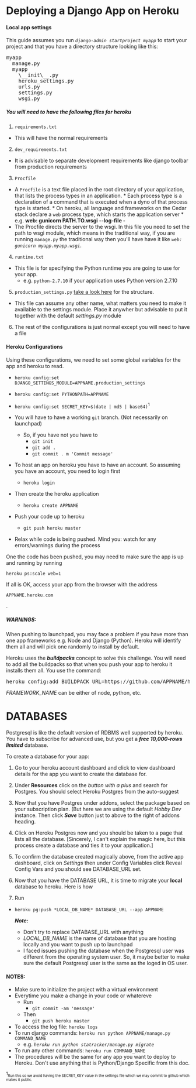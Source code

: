 Deploying a Django App on Heroku
=================

#### Local app settings
This guide assumes you run _`django-admin startproject myapp`_ to start your project and that you have a directory structure looking like this:
<pre>
myapp
  manage.py
  myapp
    \__init\__.py
    heroku_settings.py
    urls.py
    settings.py
    wsgi.py
</pre>
##### You will need to have the following files for heroku
1. <code>requirements.txt</code>
  * This will have the normal requirements
2. <code>dev_requirements.txt</code>
  * It is advisable to separate development requirements like django toolbar from production requirements
3. <code>Procfile</code>
  *  A `Procfile` is a text file placed in the root directory of your application, that lists the process types in an application. 
    *  Each process type is a declaration of a command that is executed when a dyno of that process type is started.
    *  On heroku, all language and frameworks on the Cedar stack declare a `web` process type, which starts the application server
    *  e.g. __web: gunicorn PATH.TO.wsgi --log-file -__
  * The Procfile directs the server to the wsgi. In this file you need to set the path to wsgi module, which means in the traditional way, if you are running `manage.py` the traditional way then you'll have have it like _`web: gunicorn myapp.myapp.wsgi`_. 
4. <code>runtime.txt</code>
  * This file is for specifying the Python runtime you are going to use for your app.
    * e.g. `python-2.7.10` if your application uses Python version 2.7.10
5. `production_settings.py` [take a look here](https://github.com/sovello/statracker/blob/master/stattracker/heroku_settings.py) for the structure.
  * This file can assume any other name, what matters you need to make it available to the settings module. Place it anywher but advisable to put it together with the default _settings.py_ module
6. The rest of the configurations is just normal except you will need to have a file 

#### Heroku Configurations
Using these configurations, we need to set some global variables for the app and heroku to read.
* `heroku config:set DJANGO_SETTINGS_MODULE=APPNAME.production_settings`
* `heroku config:set PYTHONPATH=APPNAME`
* `heroku config:set SECRET_KEY=$(date | md5 | base64)`<sup>1</sup>

* You will have to have a working `git` branch. (Not necessarily on launchpad)
  * So, if you have not you have to
    * `git init`
    * `git add .`
    * `git commit . m 'Commit message'`
* To host an app on heroku you have to have an account. So assuming you have an account, you need to login first
  * `heroku login`
* Then create the heroku application
  * `heroku create APPNAME`
* Push your code up to heroku
  * `git push heroku master`
* Relax while code is being pushed. Mind you: watch for any errors/warnings during the process

One the code has been pushed, you may need to make sure the app is up and running by running <pre>`heroku ps:scale web=1`</pre>

If all is OK, access your app from the browser with the address <pre>`APPNAME.heroku.com`</pre>.

##### WARNINGS:
When pushing to launchpad, you may face a problem if you have more than one app frameworks e.g. Node and Django (Python). Heroku will identify them all and will pick one randomly to install by default.

Heroku uses the ___buildpacks___ concept to solve this challenge. You will need to add all the buildpacks so that when you push your app to heroku it installs them all.
You use the command:
<pre>heroku config:add BUILDPACK_URL=https://github.com/APPNAME/heroku-buildpack-FRAMEWORK\_NAME</pre>

*FRAMEWORK_NAME* can be either of node, python, etc.


DATABASES
============
Postgresql is like the default version of RDBMS well supported by heroku. You have to subscribe for advanced use, but you get a ___free 10,000-rows limited___ database.

To create a database for your app:

1. Go to your heroku account dashboard and click to view dashboard details for the app you want to create the database for.

2. Under __Resources__ click on the _button with a plus_ and search for Postgres. You should select Heroku Postgres from the auto-suggest

3. Now that you have Postgres under addons, select the package based on your subscription plan. (But here we are using the default _Hobby Dev_ instance. Then click ___Save___ button just to above to the right of addons heading.

4. Click on Heroku Postgres now and you should be taken to a page that lists all the database. [Sincerely, I can't explain the magic here, but this process create a database and ties it to your application.]

5. To confirm the database created magically above, from the active app dashboard, click on _Settings_ then under Config Variables click Reveal Config Vars and you should see DATABASE_URL set.

6. Now that you have the DATABASE URL, it is time to migrate your __local__ database to heroku. Here is how
7. Run
  * `heroku pg:push *LOCAL_DB_NAME* DATABASE_URL --app APPNAME`
   
    ___Note:___ 
      - Don't try to replace DATABASE_URL with anything
      - *LOCAL_DB_NAME* is the name of database that you are hosting locally and you want to push up to launchpad
      - I faced issues pushing the database when the Postgresql user was different from the operating system user. So, it maybe better to make sure the default Postgresql user is the same as the loged in OS user.

      
#### NOTES:
* Make sure to initialize the project with a virtual environment
* Everytime you make a change in your code or whatereve
  * Run 
    * `git commit -am 'message'`
  * Then
    * `git push heroku master`
* To access the log file: `heroku logs`
* To run django commands: `heroku run python APPNAME/manage.py COMMAND_NAME`
  * e.g. _`heroku run python statracker/manage.py migrate`_
* To run any other commands: `heroku run COMMAND_NAME`
* The procedures will be the same for any app you want to deploy to Heroku. Don't use anything that is Python/Django Specific from this doc.

<sup>1</sup><sub><sup>Run this so we avoid having the SECRET_KEY value in the settings file which we may commit to github which makes it public.</sup></sub>
